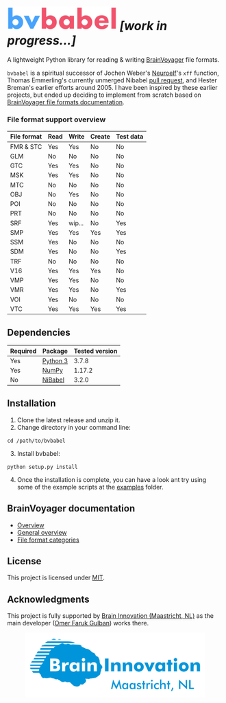 # <img src="visuals/bvbabel_logo.svg" width=256 /> *[work in progress...]*

A lightweight Python library for reading & writing [BrainVoyager](https://www.brainvoyager.com/products/brainvoyager.html) file formats.

`bvbabel` is a spiritual successor of Jochen Weber's [Neuroelf](https://neuroelf.net/)'s `xff` function, Thomas Emmerling's currently unmerged Nibabel [pull request](https://github.com/nipy/nibabel/pull/216), and Hester Breman's earlier efforts around 2005. I have been inspired by these earlier projects, but ended up deciding to implement from scratch based on [BrainVoyager file formats documentation](https://support.brainvoyager.com/brainvoyager/automation-development/84-file-formats).


### File format support overview

| File format | Read  | Write | Create |Test data|
| ------------|-------|-------|--------|---------|
| FMR & STC   | Yes   | Yes   | No     |       No|
| GLM         | No    | No    | No     |       No|
| GTC         | Yes   | Yes   | No     |       No|
| MSK         | Yes   | Yes   | No     |       No|
| MTC         | No    | No    | No     |       No|
| OBJ         | No    | Yes   | No     |       No|
| POI         | No    | No    | No     |       No|
| PRT         | No    | No    | No     |       No|
| SRF         | Yes   | wip...| No     |      Yes|
| SMP         | Yes   | Yes   | Yes    |      Yes|
| SSM         | Yes   | No    | No     |       No|
| SDM         | Yes   | No    | No     |      Yes|
| TRF         | No    | No    | No     |       No|
| V16         | Yes   | Yes   | Yes    |       No|
| VMP         | Yes   | Yes   | No     |       No|
| VMR         | Yes   | Yes   | No     |      Yes|
| VOI         | Yes   | No    | No     |       No|
| VTC         | Yes   | Yes   | Yes    |      Yes|

## Dependencies

| Required | Package                               | Tested version |
| ---------|---------------------------------------|----------------|
| Yes      | [Python 3](https://www.python.org/)   | 3.7.8          |
| Yes      | [NumPy](http://www.numpy.org/)        | 1.17.2         |
| No       | [NiBabel](https://nipy.org/nibabel/)  | 3.2.0          |

## Installation

1. Clone the latest release and unzip it.
2. Change directory in your command line:
```
cd /path/to/bvbabel
```
3. Install bvbabel:
```
python setup.py install
```
4. Once the installation is complete, you can have a look ant try using some of the example scripts at the [examples](examples/) folder.

## BrainVoyager documentation

- [Overview](https://support.brainvoyager.com/brainvoyager/automation-development/84-file-formats/339-developer-guide-2-6-file-formats-overview)
- [General overview](https://support.brainvoyager.com/brainvoyager/automation-development/84-file-formats/38-general-overview-of-file-formats)
- [File format categories](https://support.brainvoyager.com/brainvoyager/automation-development/84-file-formats/41-file-formats-categorised)

## License
This project is licensed under [MIT](./LICENSE).

## Acknowledgments
This project is fully supported by [Brain Innovation (Maastricht, NL)](https://www.brainvoyager.com/) as the main developer ([Omer Faruk Gulban](https://github.com/ofgulban)) works there.

<p align="center">
  <img width="420" src="visuals/brain_innovation_logo.png">
</p>

